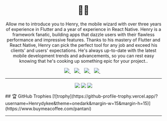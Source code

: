 <h1 align='center'>📲📱</h1>
<p align='center'>
 Allow me to introduce you to Henry, the mobile wizard with over three years of experience in Flutter and a year of experience in React Native. Henry is a framework fanatic, building apps that dazzle users with their flawless performance and impressive features. Thanks to his mastery of Flutter and React Native, Henry can pick the perfect tool for any job and exceed his clients' and users' expectations. He's always up-to-date with the latest mobile development trends and advancements, so you can rest easy knowing that he's cooking up something epic for your project..</p>
<p align='center'>
<p align="center" width="50%" height="50%">
</p>
<p align="center">
<a href="https://wa.me/2347012053471?text=Hello Henry I need you for a gig">
  <img src="https://img.shields.io/badge/WHATSAPP-%2325D366.svg?&style=for-the-badge&logo=whatsapp&logoColor=white" />
</a>&nbsp;&nbsp;
<a href="https://twitter.com/henry_dykee">
  <img src="https://img.shields.io/badge/twitter-%231DA1F2.svg?&style=for-the-badge&logo=twitter&logoColor=white" />
</a>&nbsp;&nbsp;
<a href="https://www.linkedin.com/in/ugochukwu-dike-33027b175/">
  <img src="https://img.shields.io/badge/linkedin-%230077B5.svg?&style=for-the-badge&logo=linkedin&logoColor=white" />
</a>&nbsp;&nbsp;
<a href="mailto:dykeehenry@gmail.com">
  <img src="https://img.shields.io/badge/email me-%23D14836.svg?&style=for-the-badge&logo=gmail&logoColor=white" />
</a>&nbsp;&nbsp;
<hr>
</p>
<p align="center">
  <img src ="https://github-readme-stats.vercel.app/api?username=Henrydykee&show_icons=true&count_private=true&theme=darcula&hide_border=true&hide=issues,contribs&bg_color=00000000">
  <img src ="https://github-readme-stats.vercel.app/api/top-langs/?username=Henrydykee&layout=compact&hide_border=true&theme=darcula&bg_color=00000000&langs_count=6">
  <img src ="https://github-readme-streak-stats.herokuapp.com?user=Henrydykee&theme=darcula&hide_border=true&background=FFFFFF00">
</p>
## 🏆 GitHub Trophies
[![trophy](https://github-profile-trophy.vercel.app/?username=Henrydykee&theme=onedark&margin-w=15&margin-h=15)](https://www.buymeacoffee.com/pantani)
<hr>

